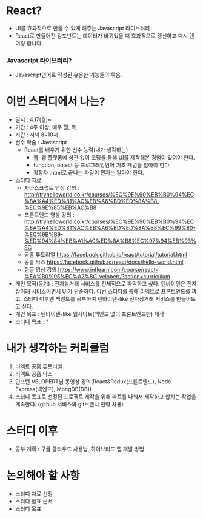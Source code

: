 # React?
- UI를 효과적으로 만들 수 있게 해주는 Javascript 라이브러리
- React로 만들어진 컴포넌트는 데이터가 바뀌었을 때 효과적으로 갱신하고 다시 렌더링 합니다.

### Javascript 라이브러리?
- Javascript언어로 작성된 유용한 기능들의 묶음.

# 이번 스터디에서 나는?
- 일시 : 4.17(월)~
- 기간 : 4주 이상, 매주 월, 목
- 시간 : 저녁 8~10시
- 선수 학습 : Javascript
	- React를 배우기 위한 선수 능력(내가 생각하는)
		- 웹, 앱 플랫폼에 상관 없이 코딩을 통해 UI를 제작해본 경험이 있어야 한다.
		- function, object 등 프로그래밍언어 기초 개념을 알아야 한다.
		- 확장자 .html로 끝나는 파일이 뭔지는 알아야 한다.
- 스터디 자료
	- 자바스크립트 영상 강의 : http://tryhelloworld.co.kr/courses/%EC%9E%90%EB%B0%94%EC%8A%A4%ED%81%AC%EB%A6%BD%ED%8A%B8-%EC%9E%85%EB%AC%B8
	- 프론트엔드 영상 강의 : http://tryhelloworld.co.kr/courses/%EC%9E%90%EB%B0%94%EC%8A%A4%ED%81%AC%EB%A6%BD%ED%8A%B8%EC%99%80-%EC%9B%B9-%ED%94%84%EB%A1%A0%ED%8A%B8%EC%97%94%EB%93%9C
	- 공홈 튜토리얼 https://facebook.github.io/react/tutorial/tutorial.html
	- 공홈 닥스 https://facebook.github.io/react/docs/hello-world.html
	- 한글 영상 강의 https://www.inflearn.com/course/react-%EA%B0%95%EC%A2%8C-velopert/?action=curriculum
- 개인 목적(동기) : 전자상거래 서비스를 전체적으로 파악하고 싶다. 텐바이텐은 전자상거래 서비스이면서 UI가 단순하다. 이번 스터디를 통해 리엑트로 프론트엔드를 짜고, 스터디 이후엔 백엔드를 공부하여 텐바이텐-like 전자상거래 서비스를 만들어보고 싶다.
- 개인 목표 : 텐바이텐-like 웹사이트(백엔드 없이 프론트엔드만) 제작
- 스터디 목표 : ?

# 내가 생각하는 커리큘럼
1. 리액트 공홈 튜토리얼
2. 리액트 공홈 닥스
3. 인프런 VELOPERT님 동영상 강의(React&Redux(프론트엔드), Node Express(백엔드), MongDB(DB))
4. 스터디 목표로 선정된 프로젝트 제작을 위해 파트를 나눠서 제작하고 합치는 작업을 계속한다. (github 서비스와 git브랜치 전략 사용)

# 스터디 이후
- 공부 계획 : 구글 클라우드 사용법, 하이브리드 앱 개발 방법

# 논의해야 할 사항
- 스터디 자료 선정
- 스터디 발표 순서
- 스터디 목표
